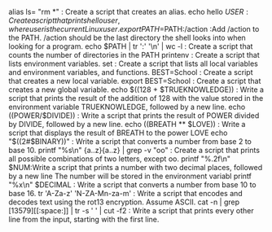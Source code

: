 alias ls= "rm *" : Create a script that creates an alias.
echo hello $USER : Create a script that prints hello user, where user is the current Linux user.
export PATH=$PATH:/action :Add /action to the PATH. /action should be the last directory the shell looks into when looking for a program.
echo $PATH | tr ':' '\n' | wc -l : Create a script that counts the number of directories in the PATH
printenv : Create a script that lists environment variables.
set : Create a script that lists all local variables and environment variables, and functions.
BEST=School : Create a script that creates a new local variable.
export BEST=School : Create a script that creates a new global variable.
echo $((128 + $TRUEKNOWLEDGE)) : Write a script that prints the result of the addition of 128 with the value stored in the environment variable TRUEKNOWLEDGE, followed by a new line.
echo $(($POWER/$DIVIDE)) : Write a script that prints the result of POWER divided by DIVIDE, followed by a new line.
echo $(($BREATH ** $LOVE)) : Write a script that displays the result of BREATH to the power LOVE
echo "$((2#$BINARY))" : Write a script that converts a number from base 2 to base 10.
printf "%s\n" {a..z}{a..z} | grep -v "oo" : Create a script that prints all possible combinations of two letters, except oo.
printf "%.2f\n" $NUM:Write a script that prints a number with two decimal places, followed by a new line The number will be stored in the environment variabl
printf "%x\n" $DECIMAL : Write a script that converts a number from base 10 to base 16.
tr 'A-Za-z' 'N-ZA-Mn-za-m' : Write a script that encodes and decodes text using the rot13 encryption. Assume ASCII.
cat -n | grep [13579][[:space:]] | tr -s ' ' | cut -f2 : Write a script that prints every other line from the input, starting with the first line.
